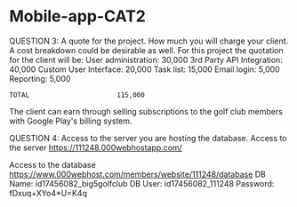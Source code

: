 # Mobile-app-CAT2
QUESTION 3: A quote for the project. How much you will charge your client. A cost breakdown could be desirable as well.
For this project the quotation for the client will be:
    User administration:       30,000
    3rd Party API Integration: 40,000
    Custom User Interface:     20,000
    Task list:                 15,000
    Email login:                5,000
    Reporting:                  5,000
    
    TOTAL                      115,000
The client can earn through selling subscriptions to the golf club members with Google Play's billing system.

QUESTION 4: Access to the server you are hosting the database.
Access to the server
https://111248.000webhostapp.com/

Access to the database
https://www.000webhost.com/members/website/111248/database
DB Name: id17456082_big5golfclub
DB User: id17456082_111248
Password: fDxuq+XYo4*U=K4q


